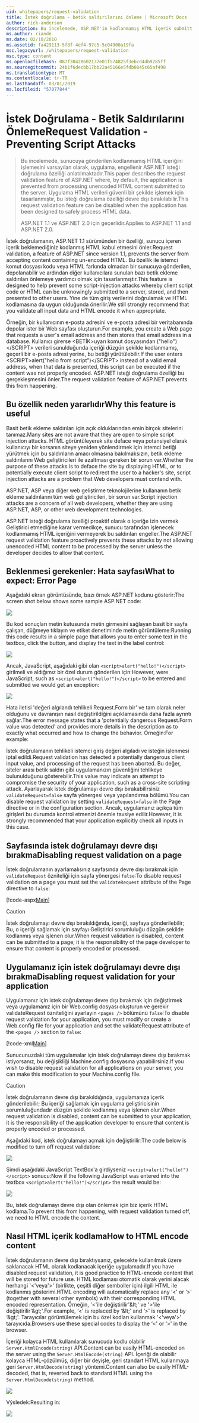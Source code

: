 ```yaml
---
uid: whitepapers/request-validation
title: İstek doğrulama - betik saldırılarını önleme | Microsoft Docs
author: rick-anderson
description: Bu incelemede, ASP.NET'in kodlanmamış HTML içerik submitt işlemesini varsayılan olarak, uygulama, engellenir istek doğrulama özelliği anlatılmaktadır...
ms.author: riande
ms.date: 02/10/2010
ms.assetid: fa429113-5f8f-4ef4-97c5-5c04900a19fa
msc.legacyurl: /whitepapers/request-validation
msc.type: content
ms.openlocfilehash: 087f30428602137e01f574825f3ebcd4db9285ff
ms.sourcegitcommit: 24b1f6decbb17bb22a45166e5fdb0845c65af498
ms.translationtype: MT
ms.contentlocale: tr-TR
ms.lasthandoff: 03/01/2019
ms.locfileid: "57077844"
---
```

<a name="request-validation---preventing-script-attacks"></a><span data-ttu-id="64179-103">İstek Doğrulama - Betik Saldırılarını Önleme</span><span class="sxs-lookup"><span data-stu-id="64179-103">Request Validation - Preventing Script Attacks</span></span>
====================
> <span data-ttu-id="64179-104">Bu incelemede, sunucuya gönderilen kodlanmamış HTML içeriğini işlemesini varsayılan olarak, uygulama, engellenir ASP.NET isteği doğrulama özelliği anlatılmaktadır.</span><span class="sxs-lookup"><span data-stu-id="64179-104">This paper describes the request validation feature of ASP.NET where, by default, the application is prevented from processing unencoded HTML content submitted to the server.</span></span> <span data-ttu-id="64179-105">Uygulama HTML verileri güvenli bir şekilde işlemek için tasarlanmıştır, bu isteği doğrulama özelliği devre dışı bırakılabilir.</span><span class="sxs-lookup"><span data-stu-id="64179-105">This request validation feature can be disabled when the application has been designed to safely process HTML data.</span></span>
> 
> <span data-ttu-id="64179-106">ASP.NET 1.1 ve ASP.NET 2.0 için geçerlidir.</span><span class="sxs-lookup"><span data-stu-id="64179-106">Applies to ASP.NET 1.1 and ASP.NET 2.0.</span></span>


<span data-ttu-id="64179-107">İstek doğrulamanın, ASP.NET 1.1 sürümünden bir özelliği, sunucu içeren içerik beklemediğiniz kodlanmış HTML kabul etmesini önler.</span><span class="sxs-lookup"><span data-stu-id="64179-107">Request validation, a feature of ASP.NET since version 1.1, prevents the server from accepting content containing un-encoded HTML.</span></span> <span data-ttu-id="64179-108">Bu özellik ile istemci komut dosyası kodu veya HTML farkında olmadan bir sunucuya gönderilen, depolanabilir ve ardından diğer kullanıcılara sunulan bazı betik ekleme saldırıları önlemeye yardımcı olmak için tasarlanmıştır.</span><span class="sxs-lookup"><span data-stu-id="64179-108">This feature is designed to help prevent some script-injection attacks whereby client script code or HTML can be unknowingly submitted to a server, stored, and then presented to other users.</span></span> <span data-ttu-id="64179-109">Yine de tüm giriş verilerini doğrulamak ve HTML kodlamasına da uygun olduğunda önerilir.</span><span class="sxs-lookup"><span data-stu-id="64179-109">We still strongly recommend that you validate all input data and HTML encode it when appropriate.</span></span>

<span data-ttu-id="64179-110">Örneğin, bir kullanıcının e-posta adresini ve e-posta adresi bir veritabanında depolar ister bir Web sayfası oluşturun.</span><span class="sxs-lookup"><span data-stu-id="64179-110">For example, you create a Web page that requests a user's email address and then stores that email address in a database.</span></span> <span data-ttu-id="64179-111">Kullanıcı girerse &lt;BETİK&gt;uyarı komut dosyasından ("hello")&lt;/SCRIPT&gt; verileri sunulduğunda içeriği düzgün şekilde kodlanmamış, geçerli bir e-posta adresi yerine, bu betiği yürütülebilir.</span><span class="sxs-lookup"><span data-stu-id="64179-111">If the user enters &lt;SCRIPT&gt;alert("hello from script")&lt;/SCRIPT&gt; instead of a valid email address, when that data is presented, this script can be executed if the content was not properly encoded.</span></span> <span data-ttu-id="64179-112">ASP.NET isteği doğrulama özelliği bu gerçekleşmesini önler.</span><span class="sxs-lookup"><span data-stu-id="64179-112">The request validation feature of ASP.NET prevents this from happening.</span></span>

## <a name="why-this-feature-is-useful"></a><span data-ttu-id="64179-113">Bu özellik neden yararlıdır</span><span class="sxs-lookup"><span data-stu-id="64179-113">Why this feature is useful</span></span>

<span data-ttu-id="64179-114">Basit betik ekleme saldırıları için açık olduklarından emin birçok sitelerini tanımaz.</span><span class="sxs-lookup"><span data-stu-id="64179-114">Many sites are not aware that they are open to simple script injection attacks.</span></span> <span data-ttu-id="64179-115">HTML görüntüleyerek site deface veya potansiyel olarak kullanıcıyı bir korsanın siteye yeniden yönlendirmek için istemci betiği yürütmek için bu saldırıların amacı olmasına bakılmaksızın, betik ekleme saldırılarını Web geliştiricileri ile azaltması gereken bir sorun var.</span><span class="sxs-lookup"><span data-stu-id="64179-115">Whether the purpose of these attacks is to deface the site by displaying HTML, or to potentially execute client script to redirect the user to a hacker's site, script injection attacks are a problem that Web developers must contend with.</span></span>

<span data-ttu-id="64179-116">ASP.NET, ASP veya diğer web geliştirme teknolojilerine kullananın betik ekleme saldırılarını tüm web geliştiricileri, bir sorun var.</span><span class="sxs-lookup"><span data-stu-id="64179-116">Script injection attacks are a concern of all web developers, whether they are using ASP.NET, ASP, or other web development technologies.</span></span>

<span data-ttu-id="64179-117">ASP.NET isteği doğrulama özelliği proaktif olarak o içeriğe izin vermek Geliştirici etmediğine karar vermedikçe, sunucu tarafından işlenecek kodlanmamış HTML içeriğini vermeyerek bu saldırıları engeller.</span><span class="sxs-lookup"><span data-stu-id="64179-117">The ASP.NET request validation feature proactively prevents these attacks by not allowing unencoded HTML content to be processed by the server unless the developer decides to allow that content.</span></span>

## <a name="what-to-expect-error-page"></a><span data-ttu-id="64179-118">Beklenmesi gerekenler: Hata sayfası</span><span class="sxs-lookup"><span data-stu-id="64179-118">What to expect: Error Page</span></span>

<span data-ttu-id="64179-119">Aşağıdaki ekran görüntüsünde, bazı örnek ASP.NET kodunu gösterir:</span><span class="sxs-lookup"><span data-stu-id="64179-119">The screen shot below shows some sample ASP.NET code:</span></span>

![](request-validation/_static/image1.png)

<span data-ttu-id="64179-120">Bu kod sonuçları metin kutusunda metin girmesini sağlayan basit bir sayfa çalışan, düğmeye tıklayın ve etiket denetiminde metin görüntüleme:</span><span class="sxs-lookup"><span data-stu-id="64179-120">Running this code results in a simple page that allows you to enter some text in the textbox, click the button, and display the text in the label control:</span></span>

![](request-validation/_static/image2.png)

<span data-ttu-id="64179-121">Ancak, JavaScript, aşağıdaki gibi olan `<script>alert("hello!")</script>` girilmeli ve aldığımız bir özel durum gönderilen için:</span><span class="sxs-lookup"><span data-stu-id="64179-121">However, were JavaScript, such as `<script>alert("hello!")</script>` to be entered and submitted we would get an exception:</span></span>

![](request-validation/_static/image3.png)

<span data-ttu-id="64179-122">Hata iletisi 'değeri algılandı tehlikeli Request.Form bir' ve tam olarak neler olduğunu ve davranışın nasıl değiştirildiğini açıklamasında daha fazla ayrıntı sağlar.</span><span class="sxs-lookup"><span data-stu-id="64179-122">The error message states that a 'potentially dangerous Request.Form value was detected' and provides more details in the description as to exactly what occurred and how to change the behavior.</span></span> <span data-ttu-id="64179-123">Örneğin:</span><span class="sxs-lookup"><span data-stu-id="64179-123">For example:</span></span>

<span data-ttu-id="64179-124">İstek doğrulamanın tehlikeli istemci giriş değeri algıladı ve isteğin işlenmesi iptal edildi.</span><span class="sxs-lookup"><span data-stu-id="64179-124">Request validation has detected a potentially dangerous client input value, and processing of the request has been aborted.</span></span> <span data-ttu-id="64179-125">Bu değer, siteler arası betik saldırı gibi uygulamanızın güvenliğini tehlikeye bulunulduğunu gösterebilir.</span><span class="sxs-lookup"><span data-stu-id="64179-125">This value may indicate an attempt to compromise the security of your application, such as a cross-site scripting attack.</span></span> <span data-ttu-id="64179-126">Ayarlayarak istek doğrulamayı devre dışı bırakabilirsiniz `validateRequest=false` sayfa yönergesi veya yapılandırma bölümü.</span><span class="sxs-lookup"><span data-stu-id="64179-126">You can disable request validation by setting `validateRequest=false` in the Page directive or in the configuration section.</span></span> <span data-ttu-id="64179-127">Ancak, uygulamanız açıkça tüm girişleri bu durumda kontrol etmenizi önemle tavsiye edilir.</span><span class="sxs-lookup"><span data-stu-id="64179-127">However, it is strongly recommended that your application explicitly check all inputs in this case.</span></span>

## <a name="disabling-request-validation-on-a-page"></a><span data-ttu-id="64179-128">Sayfasında istek doğrulamayı devre dışı bırakma</span><span class="sxs-lookup"><span data-stu-id="64179-128">Disabling request validation on a page</span></span>

<span data-ttu-id="64179-129">İstek doğrulamanın ayarlamalısınız sayfasında devre dışı bırakmak için `validateRequest` özniteliği için sayfa yönergesi `false`:</span><span class="sxs-lookup"><span data-stu-id="64179-129">To disable request validation on a page you must set the `validateRequest` attribute of the Page directive to `false`:</span></span>

[!code-aspx[Main](request-validation/samples/sample1.aspx)]

> [!CAUTION]
> <span data-ttu-id="64179-130">İstek doğrulamayı devre dışı bırakıldığında, içeriği, sayfaya gönderilebilir; Bu, o içeriği sağlamak için sayfayı Geliştirici sorumluluğu düzgün şekilde kodlanmış veya işlenen olur.</span><span class="sxs-lookup"><span data-stu-id="64179-130">When request validation is disabled, content can be submitted to a page; it is the responsibility of the page developer to ensure that content is properly encoded or processed.</span></span>

## <a name="disabling-request-validation-for-your-application"></a><span data-ttu-id="64179-131">Uygulamanız için istek doğrulamayı devre dışı bırakma</span><span class="sxs-lookup"><span data-stu-id="64179-131">Disabling request validation for your application</span></span>

<span data-ttu-id="64179-132">Uygulamanız için istek doğrulamayı devre dışı bırakmak için değiştirmek veya uygulamanız için bir Web.config dosyası oluşturun ve gerekir validateRequest özniteliğini ayarlayın `<pages />` bölümünü `false`:</span><span class="sxs-lookup"><span data-stu-id="64179-132">To disable request validation for your application, you must modify or create a Web.config file for your application and set the validateRequest attribute of the `<pages />` section to `false`:</span></span>

[!code-xml[Main](request-validation/samples/sample2.xml)]

<span data-ttu-id="64179-133">Sunucunuzdaki tüm uygulamalar için istek doğrulamayı devre dışı bırakmak istiyorsanız, bu değişikliği Machine.config dosyasına yapabilirsiniz.</span><span class="sxs-lookup"><span data-stu-id="64179-133">If you wish to disable request validation for all applications on your server, you can make this modification to your Machine.config file.</span></span>

> [!CAUTION]
> <span data-ttu-id="64179-134">İstek doğrulamanın devre dışı bırakıldığında, uygulamanıza içerik gönderilebilir; Bu içeriği sağlamak için uygulama geliştiricisinin sorumluluğundadır düzgün şekilde kodlanmış veya işlenen olur.</span><span class="sxs-lookup"><span data-stu-id="64179-134">When request validation is disabled, content can be submitted to your application; it is the responsibility of the application developer to ensure that content is properly encoded or processed.</span></span>

<span data-ttu-id="64179-135">Aşağıdaki kod, istek doğrulamayı açmak için değiştirilir:</span><span class="sxs-lookup"><span data-stu-id="64179-135">The code below is modified to turn off request validation:</span></span>

![](request-validation/_static/image4.png)

<span data-ttu-id="64179-136">Şimdi aşağıdaki JavaScript TextBox'a girdiyseniz `<script>alert("hello!")</script>` sonucu:</span><span class="sxs-lookup"><span data-stu-id="64179-136">Now if the following JavaScript was entered into the textbox `<script>alert("hello!")</script>` the result would be:</span></span>

![](request-validation/_static/image5.png)

<span data-ttu-id="64179-137">Bu, istek doğrulamayı devre dışı olan önlemek için biz içerik HTML kodlama.</span><span class="sxs-lookup"><span data-stu-id="64179-137">To prevent this from happening, with request validation turned off, we need to HTML encode the content.</span></span>

## <a name="how-to-html-encode-content"></a><span data-ttu-id="64179-138">Nasıl HTML içerik kodlama</span><span class="sxs-lookup"><span data-stu-id="64179-138">How to HTML encode content</span></span>

<span data-ttu-id="64179-139">İstek doğrulamanın devre dışı bıraktıysanız, gelecekte kullanılmak üzere saklanacak HTML olarak kodlanacak içeriğe uygulamadır.</span><span class="sxs-lookup"><span data-stu-id="64179-139">If you have disabled request validation, it is good practice to HTML-encode content that will be stored for future use.</span></span> <span data-ttu-id="64179-140">HTML kodlaması otomatik olarak yerini alacak herhangi '&lt;'veya'&gt;' (birlikte, çeşitli diğer semboller için) ilgili HTML ile kodlanmış gösterimi.</span><span class="sxs-lookup"><span data-stu-id="64179-140">HTML encoding will automatically replace any ‘&lt;' or ‘&gt;' (together with several other symbols) with their corresponding HTML encoded representation.</span></span> <span data-ttu-id="64179-141">Örneğin, '&lt;'ile değiştirilir'&amp;lt;' ve '&gt;'ile değiştirilir'&amp;gt;'.</span><span class="sxs-lookup"><span data-stu-id="64179-141">For example, ‘&lt;' is replaced by ‘&amp;lt;' and ‘&gt;' is replaced by ‘&amp;gt;'.</span></span> <span data-ttu-id="64179-142">Tarayıcılar görüntülemek için bu özel kodları kullanmak '&lt;'veya'&gt;' tarayıcıda.</span><span class="sxs-lookup"><span data-stu-id="64179-142">Browsers use these special codes to display the ‘&lt;' or ‘&gt;' in the browser.</span></span>

<span data-ttu-id="64179-143">İçeriği kolayca HTML kullanılarak sunucuda kodlu olabilir `Server.HtmlEncode(string)` API.</span><span class="sxs-lookup"><span data-stu-id="64179-143">Content can be easily HTML-encoded on the server using the `Server.HtmlEncode(string)` API.</span></span> <span data-ttu-id="64179-144">İçeriği de olabilir kolayca HTML-çözülmüş, diğer bir deyişle, geri standart HTML kullanmaya geri `Server.HtmlDecode(string)` yöntemi.</span><span class="sxs-lookup"><span data-stu-id="64179-144">Content can also be easily HTML-decoded, that is, reverted back to standard HTML using the `Server.HtmlDecode(string)` method.</span></span>

![](request-validation/_static/image6.png)

<span data-ttu-id="64179-145">Výsledek:</span><span class="sxs-lookup"><span data-stu-id="64179-145">Resulting in:</span></span>

![](request-validation/_static/image7.png)
